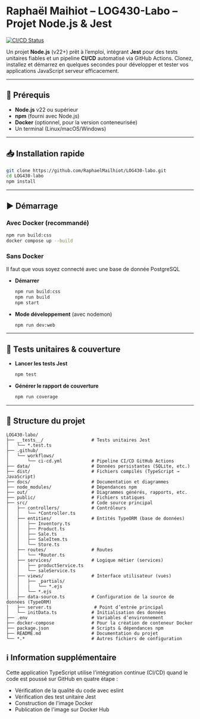 # Raphaël Maihiot – LOG430-Labo – Projet Node.js & Jest

[![CI/CD Status](https://github.com/RaphaelMailhiot/LOG430-labo/actions/workflows/ci-cd.yml/badge.svg)](https://github.com/RaphaelMailhiot/LOG430-labo/actions/workflows/ci-cd.yml)

Un projet **Node.js** (v22+) prêt à l’emploi, intégrant **Jest** pour des tests unitaires fiables et un pipeline **CI/CD** automatisé via GitHub Actions. Clonez, installez et démarrez en quelques secondes pour développer et tester vos applications JavaScript serveur efficacement.

---

## 🚀 Prérequis

* **Node.js** v22 ou supérieur
* **npm** (fourni avec Node.js)
* **Docker** (optionnel, pour la version conteneurisée)
* Un terminal (Linux/macOS/Windows)

---

## 📥 Installation rapide

```bash
git clone https://github.com/RaphaelMailhiot/LOG430-labo.git
cd LOG430-labo
npm install
```

---

## ▶️ Démarrage

### Avec Docker (recommandé)

```bash
npm run build:css
docker compose up --build
```

### Sans Docker

Il faut que vous soyez connecté avec une base de donnée PostgreSQL
* **Démarrer**

  ```bash
  npm run build:css
  npm run build
  npm start
  ```
* **Mode développement** (avec nodemon)

  ```bash
  npm run dev:web
  ```

---

## 🧪 Tests unitaires & couverture

* **Lancer les tests Jest**

  ```bash
  npm test
  ```
* **Générer le rapport de couverture**

  ```bash
  npm run coverage
  ```

---

## 📁 Structure du projet

```
LOG430-labo/
├── __tests__/                  # Tests unitaires Jest
│   └── *.test.ts
├── .github/
│   └── workflows/
│       └── ci-cd.yml           # Pipeline CI/CD GitHub Actions
├── data/                       # Données persistantes (SQLite, etc.)
├── dist/                       # Fichiers compilés (TypeScript → JavaScript)
├── docs/                       # Documentation et diagrammes
├── node_modules/               # Dépendances npm
├── out/                        # Diagrammes générés, rapports, etc.
├── public/                     # Fichiers statiques
├── src/                        # Code source principal
│   ├── controllers/            # Contrôleurs
│   │   └── *Controller.ts
│   ├── entities/               # Entités TypeORM (base de données)
│   │   ├── Inventory.ts
│   │   ├── Product.ts
│   │   ├── Sale.ts
│   │   ├── SaleItem.ts
│   │   └── Store.ts
│   ├── routes/                 # Routes
│   │   └── *Router.ts
│   ├── services/               # Logique métier (services)
│   │   ├── productService.ts
│   │   └── saleService.ts
│   ├── views/                  # Interface utilisateur (vues)
│   │   ├── _partials/
│   │   |   └── *.ejs
│   │   └── *.ejs
│   ├── data-source.ts          # Configuration de la source de données (TypeORM)
│   ├── server.ts                # Point d’entrée principal
│   └── initData.ts             # Initialisation des données
├── .env                        # Variables d’environnement
├── docker-compose              # Pour la création de conteneur Docker
├── package.json                # Scripts & dépendances npm
├── README.md                   # Documentation du projet
└── *.*                         # Autres fichiers de configuration
```

## ℹ️ Information supplémentaire

Cette application TypeScript utilise l'intégration continue (CI/CD) quand le code est poussé sur GitHub en quatre étape :
* Vérification de la qualité du code avec eslint
* Vérification des test unitaire Jest
* Construction de l'image Docker
* Publication de l'image sur Docker Hub